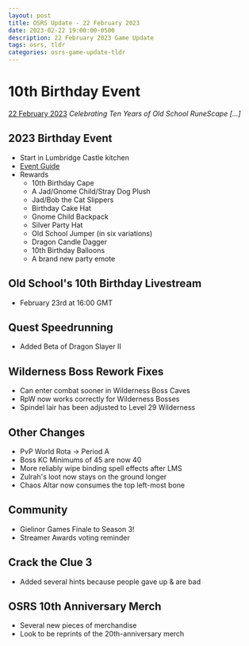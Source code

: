 ```yaml
---
layout: post
title: OSRS Update - 22 February 2023
date: 2023-02-22 19:00:00-0500
description: 22 February 2023 Game Update
tags: osrs, tldr
categories: osrs-game-update-tldr
---
```


# 10th Birthday Event
[22 February 2023][1]
*Celebrating Ten Years of Old School RuneScape [...]*

## 2023 Birthday Event
- Start in Lumbridge Castle kitchen
- [Event Guide][2]
- Rewards
    - 10th Birthday Cape
    - A Jad/Gnome Child/Stray Dog Plush
    - Jad/Bob the Cat Slippers
    - Birthday Cake Hat
    - Gnome Child Backpack
    - Silver Party Hat
    - Old School Jumper (in six variations)
    - Dragon Candle Dagger
    - 10th Birthday Balloons
    - A brand new party emote

## Old School's 10th Birthday Livestream
- February 23rd at 16:00 GMT

## Quest Speedrunning
- Added Beta of Dragon Slayer II

## Wilderness Boss Rework Fixes
- Can enter combat sooner in Wilderness Boss Caves
- RpW now works correctly for Wilderness Bosses
- Spindel lair has been adjusted to Level 29 Wilderness

## Other Changes
- PvP World Rota -> Period A
- Boss KC Minimums of 45 are now 40
- More reliably wipe binding spell effects after LMS
- Zulrah's loot now stays on the ground longer
- Chaos Altar now consumes the top left-most bone

## Community
- Gielinor Games Finale to Season 3!
- Streamer Awards voting reminder

## Crack the Clue 3
- Added several hints because people gave up & are bad

## OSRS 10th Anniversary Merch
- Several new pieces of merchandise
- Look to be reprints of the 20th-anniversary merch

[1]: https://secure.runescape.com/m=news/10th-birthday-event?oldschool=1
[2]: https://oldschool.runescape.wiki/w/2023_Birthday_event